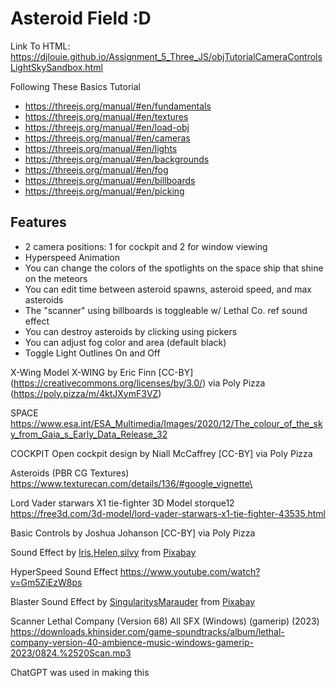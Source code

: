 # Asteroid Field :D

Link To HTML:
https://djlouie.github.io/Assignment_5_Three_JS/objTutorialCameraControlsLightSkySandbox.html 

Following These Basics Tutorial

* https://threejs.org/manual/#en/fundamentals
* https://threejs.org/manual/#en/textures 
* https://threejs.org/manual/#en/load-obj 
* https://threejs.org/manual/#en/cameras
* https://threejs.org/manual/#en/lights
* https://threejs.org/manual/#en/backgrounds
* https://threejs.org/manual/#en/fog
* https://threejs.org/manual/#en/billboards
* https://threejs.org/manual/#en/picking

## Features
* 2 camera positions: 1 for cockpit and 2 for window viewing
* Hyperspeed Animation
* You can change the colors of the spotlights on the space ship that shine on the meteors
* You can edit time between asteroid spawns, asteroid speed, and max asteroids
* The "scanner" using billboards is toggleable w/ Lethal Co. ref sound effect
* You can destroy asteroids by clicking using pickers
* You can adjust fog color and area (default black)
* Toggle Light Outlines On and Off

X-Wing Model
X-WING by Eric Finn [CC-BY] (https://creativecommons.org/licenses/by/3.0/) via Poly Pizza (https://poly.pizza/m/4ktJXymF3VZ)

SPACE
https://www.esa.int/ESA_Multimedia/Images/2020/12/The_colour_of_the_sky_from_Gaia_s_Early_Data_Release_32 

COCKPIT
Open cockpit design by Niall McCaffrey [CC-BY] via Poly Pizza 

Asteroids (PBR CG Textures)
https://www.texturecan.com/details/136/#google_vignette\

<!-- Tie Fighter by David O'Brien (-BlanK-) [CC-BY] via Poly Pizza -->

Lord Vader starwars X1 tie-fighter 3D Model storque12
https://free3d.com/3d-model/lord-vader-starwars-x1-tie-fighter-43535.html 

Basic Controls by Joshua Johanson [CC-BY] via Poly Pizza

Sound Effect by <a href="https://pixabay.com/users/placidplace-25572496/?utm_source=link-attribution&utm_medium=referral&utm_campaign=music&utm_content=21420">Iris,Helen,silvy</a> from <a href="https://pixabay.com//?utm_source=link-attribution&utm_medium=referral&utm_campaign=music&utm_content=21420">Pixabay</a>

HyperSpeed Sound Effect
https://www.youtube.com/watch?v=Gm5ZiEzW8ps 

Blaster
Sound Effect by <a href="https://pixabay.com/users/singularitysmarauder-40737470/?utm_source=link-attribution&utm_medium=referral&utm_campaign=music&utm_content=199373">SingularitysMarauder</a> from <a href="https://pixabay.com//?utm_source=link-attribution&utm_medium=referral&utm_campaign=music&utm_content=199373">Pixabay</a>

Scanner
Lethal Company (Version 68) All SFX (Windows) (gamerip) (2023)
https://downloads.khinsider.com/game-soundtracks/album/lethal-company-version-40-ambience-music-windows-gamerip-2023/0824.%2520Scan.mp3 

ChatGPT was used in making this
